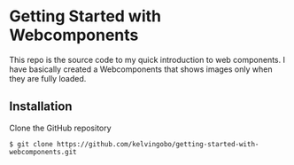 # Getting Started with Webcomponents

This repo is the source code to my quick introduction to web components. I have basically created a Webcomponents that shows images only when they are fully loaded.

## Installation

Clone the GitHub repository

```
$ git clone https://github.com/kelvingobo/getting-started-with-webcomponents.git
```
